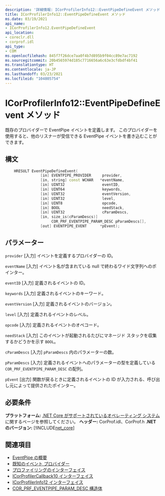 ```yaml
---
description: '詳細情報: ICorProfilerInfo12::EventPipeDefineEvent メソッド'
title: ICorProfilerInfo12::EventPipeDefineEvent メソッド
ms.date: 03/19/2021
api_name:
- ICorProfilerInfo12.EventPipeDefineEvent
api_location:
- coreclr.dll
- corprof.idl
api_type:
- COM
ms.openlocfilehash: 845f7f26dce7aa0f4b7d895b9f04cc89e7ac7192
ms.sourcegitcommit: 20b4565974d185c7716656a6c63e3cfdbdf4bf41
ms.translationtype: HT
ms.contentlocale: ja-JP
ms.lasthandoff: 03/23/2021
ms.locfileid: "104805754"
---
```

# <a name="icorprofilerinfo12eventpipedefineevent-method"></a>ICorProfilerInfo12::EventPipeDefineEvent メソッド

既存のプロバイダーで EventPipe イベントを定義します。 このプロバイダーを使用すると、他のリスナーが受信できる EventPipe イベントを書き込むことができます。
  
## <a name="syntax"></a>構文  
  
```cpp  
    HRESULT EventPipeDefineEvent(
                [in] EVENTPIPE_PROVIDER     provider,
                [in, string] const WCHAR   *eventName,
                [in] UINT32                 eventID,
                [in] UINT64                 keywords,
                [in] UINT32                 eventVersion,
                [in] UINT32                 level,
                [in] UINT8                  opcode,
                [in] BOOL                   needStack,
                [in] UINT32                 cParamDescs,
                [in, size_is(cParamDescs)]
                     COR_PRF_EVENTPIPE_PARAM_DESC pParamDescs[],
                [out] EVENTPIPE_EVENT      *pEvent);
```  
  
## <a name="parameters"></a>パラメーター

`provider` [入力] イベントを定義するプロバイダーの ID。

`eventName` [入力] イベント名が含まれている null で終わるワイド文字列へのポインター。

`eventID` [入力] 定義されるイベントの ID。

`keywords` [入力] 定義されるイベントのキーワード。

`eventVersion` [入力] 定義されるイベントのバージョン。

`level` [入力] 定義されるイベントのレベル。

`opcode` [入力] 定義されるイベントのオペコード。

`needStack` [入力] このイベントが起動されるたびにマネージド スタックを収集するかどうかを示す `BOOL`。

`cParamDescs` [入力] `pParamDescs` 内のパラメーターの数。

`pParamDescs` [入力] 定義されるイベントへのパラメーターの型を定義している `COR_PRF_EVENTPIPE_PARAM_DESC` の配列。

`pEvent` [出力] 関数が戻るときに定義されるイベントの ID が入力される、呼び出し元によって提供されたポインター。

## <a name="requirements"></a>必要条件  

**プラットフォーム:** [.NET Core がサポートされているオペレーティング システム](../../../core/install/windows.md?pivots=os-windows)に関するページを参照してください。
**ヘッダー:** CorProf.idl、CorProf.h **.NET のバージョン:** [!INCLUDE[net_core](../../../../includes/net-core-50-md.md)]
  
## <a name="see-also"></a>関連項目

- [EventPipe の概要](../../../core/diagnostics/eventpipe.md)
- [既知のイベント プロバイダー](../../../core/diagnostics/well-known-event-providers.md)
- [プロファイリングのインターフェイス](profiling-interfaces.md)
- [ICorProfilerCallback10 インターフェイス](icorprofilercallback10-interface.md)
- [ICorProfilerInfo12 インターフェイス](icorprofilerinfo12-interface.md)
- [COR_PRF_EVENTPIPE_PARAM_DESC 構造体](cor-prf-eventpipe-param-desc-structure.md)
